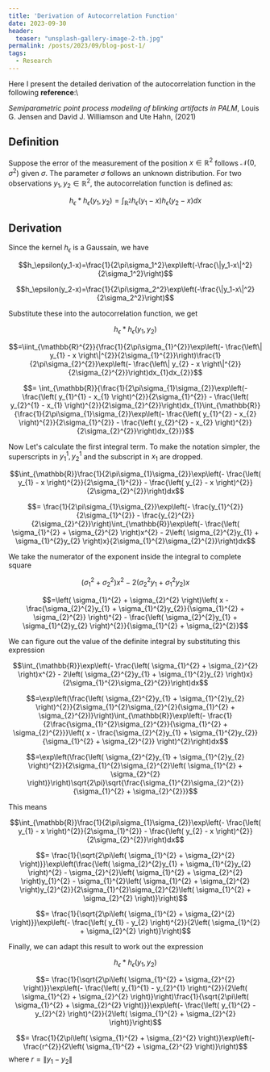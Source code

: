 ```yaml
---
title: 'Derivation of Autocorrelation Function'
date: 2023-09-30
header:
  teaser: "unsplash-gallery-image-2-th.jpg"
permalink: /posts/2023/09/blog-post-1/
tags:
  - Research
---
```


Here I present the detailed derivation of the autocorrelation function in the following **reference**:\

*Semiparametric point process modeling of blinking artifacts in PALM*, Louis G. Jensen and David J. Williamson and Ute Hahn, (2021)

## Definition

Suppose the error of the measurement of the position $x\in\mathbb{R}^2$ follows $\mathcal{N}(0,\sigma^2)$ given $\sigma$. The parameter $\sigma$ follows an unknown distribution. For two observations $y_1,y_2\in\mathbb{R}^2$, the autocorrelation function is defined as:

$$h_{\epsilon}*h_{\epsilon}(y_1,y_2)=\int_{\mathbb{R}^2}h_\epsilon(y_1-x)h_\epsilon(y_2-x)dx$$

## Derivation

Since the kernel $h_\epsilon$ is a Gaussain, we have

$$h_\epsilon(y_1-x)=\frac{1}{2\pi\sigma_1^2}\exp\left(-\frac{\|y_1-x\|^2}{2\sigma_1^2}\right)$$

$$h_\epsilon(y_2-x)=\frac{1}{2\pi\sigma_2^2}\exp\left(-\frac{\|y_1-x\|^2}{2\sigma_2^2}\right)$$

Substitute these into the autocorrelation function, we get

$$h_{\epsilon}*h_{\epsilon}(y_1,y_2)$$

$$=\iint_{\mathbb{R}^{2}}{\frac{1}{2\pi\sigma_{1}^{2}}\exp\left(- \frac{\left\| y_{1} - x \right\|^{2}}{2\sigma_{1}^{2}}\right)\frac{1}{2\pi\sigma_{2}^{2}}\exp\left(- \frac{\left\| y_{2} - x \right\|^{2}}{2\sigma_{2}^{2}}\right)dx_{1}dx_{2}}$$

$$= \int_{\mathbb{R}}{\frac{1}{2\pi\sigma_{1}\sigma_{2}}\exp\left(- \frac{\left( y_{1}^{1} - x_{1} \right)^{2}}{2\sigma_{1}^{2}} - \frac{\left( y_{2}^{1} - x_{1} \right)^{2}}{2\sigma_{2}^{2}}\right)dx_{1}\int_{\mathbb{R}}{\frac{1}{2\pi\sigma_{1}\sigma_{2}}\exp\left(- \frac{\left( y_{1}^{2} - x_{2} \right)^{2}}{2\sigma_{1}^{2}} - \frac{\left( y_{2}^{2} - x_{2} \right)^{2}}{2\sigma_{2}^{2}}\right)dx_{2}}}$$

Now Let's calculate the first integral term. To make the notation simpler, the superscripts in $y_1^1,y_2^1$ and the subscript in $x_1$ are dropped.

$$\int_{\mathbb{R}}\frac{1}{2\pi\sigma_{1}\sigma_{2}}\exp\left(- \frac{\left( y_{1} - x \right)^{2}}{2\sigma_{1}^{2}} - \frac{\left( y_{2} - x \right)^{2}}{2\sigma_{2}^{2}}\right)dx$$

$$= \frac{1}{2\pi\sigma_{1}\sigma_{2}}\exp\left(- \frac{y_{1}^{2}}{2\sigma_{1}^{2}} - \frac{y_{2}^{2}}{2\sigma_{2}^{2}}\right)\int_{\mathbb{R}}\exp\left(- \frac{\left( \sigma_{1}^{2} + \sigma_{2}^{2} \right)x^{2} - 2\left( \sigma_{2}^{2}y_{1} + \sigma_{1}^{2}y_{2} \right)x}{2\sigma_{1}^{2}\sigma_{2}^{2}}\right)dx$$

We take the numerator of the exponent inside the integral to complete square

$$\left( \sigma_{1}^{2} + \sigma_{2}^{2} \right)x^{2} - 2\left( \sigma_{2}^{2}y_{1} + \sigma_{1}^{2}y_{2} \right)x$$

$$=\left( \sigma_{1}^{2} + \sigma_{2}^{2} \right)\left( x - \frac{\sigma_{2}^{2}y_{1} + \sigma_{1}^{2}y_{2}}{\sigma_{1}^{2} + \sigma_{2}^{2}} \right)^{2} - \frac{\left( \sigma_{2}^{2}y_{1} + \sigma_{1}^{2}y_{2} \right)^{2}}{\sigma_{1}^{2} + \sigma_{2}^{2}}$$

We can figure out the value of the definite integral by substituting this expression

$$\int_{\mathbb{R}}\exp\left(- \frac{\left( \sigma_{1}^{2} + \sigma_{2}^{2} \right)x^{2} - 2\left( \sigma_{2}^{2}y_{1} + \sigma_{1}^{2}y_{2} \right)x}{2\sigma_{1}^{2}\sigma_{2}^{2}}\right)dx$$

$$=\exp\left(\frac{\left( \sigma_{2}^{2}y_{1} + \sigma_{1}^{2}y_{2} \right)^{2}}{2\sigma_{1}^{2}\sigma_{2}^{2}(\sigma_{1}^{2} + \sigma_{2}^{2})}\right)\int_{\mathbb{R}}\exp\left(- \frac{1}{2\frac{\sigma_{1}^{2}\sigma_{2}^{2}}{\sigma_{1}^{2} + \sigma_{2}^{2}}}\left( x - \frac{\sigma_{2}^{2}y_{1} + \sigma_{1}^{2}y_{2}}{\sigma_{1}^{2} + \sigma_{2}^{2}} \right)^{2}\right)dx$$

$$=\exp\left(\frac{\left( \sigma_{2}^{2}y_{1} + \sigma_{1}^{2}y_{2} \right)^{2}}{2\sigma_{1}^{2}\sigma_{2}^{2}\left( \sigma_{1}^{2} + \sigma_{2}^{2} \right)}\right)\sqrt{2\pi}\sqrt{\frac{\sigma_{1}^{2}\sigma_{2}^{2}}{\sigma_{1}^{2} + \sigma_{2}^{2}}}$$

This means

$$\int_{\mathbb{R}}\frac{1}{2\pi\sigma_{1}\sigma_{2}}\exp\left(- \frac{\left( y_{1} - x \right)^{2}}{2\sigma_{1}^{2}} - \frac{\left( y_{2} - x \right)^{2}}{2\sigma_{2}^{2}}\right)dx$$

$$= \frac{1}{\sqrt{2\pi\left( \sigma_{1}^{2} + \sigma_{2}^{2} \right)}}\exp\left(\frac{\left( \sigma_{2}^{2}y_{1} + \sigma_{1}^{2}y_{2} \right)^{2} - \sigma_{2}^{2}\left( \sigma_{1}^{2} + \sigma_{2}^{2} \right)y_{1}^{2} - \sigma_{1}^{2}\left( \sigma_{1}^{2} + \sigma_{2}^{2} \right)y_{2}^{2}}{2\sigma_{1}^{2}\sigma_{2}^{2}\left( \sigma_{1}^{2} + \sigma_{2}^{2} \right)}\right)$$

$$= \frac{1}{\sqrt{2\pi\left( \sigma_{1}^{2} + \sigma_{2}^{2} \right)}}\exp\left(- \frac{\left( y_{1} - y_{2} \right)^{2}}{2\left( \sigma_{1}^{2} + \sigma_{2}^{2} \right)}\right)$$

Finally, we can adapt this result to work out the expression

$$h_{\epsilon}*h_{\epsilon}(y_1,y_2)$$

$$= \frac{1}{\sqrt{2\pi\left( \sigma_{1}^{2} + \sigma_{2}^{2} \right)}}\exp\left(- \frac{\left( y_{1}^{1} - y_{2}^{1} \right)^{2}}{2\left( \sigma_{1}^{2} + \sigma_{2}^{2} \right)}\right)\frac{1}{\sqrt{2\pi\left( \sigma_{1}^{2} + \sigma_{2}^{2} \right)}}\exp\left(- \frac{\left( y_{1}^{2} - y_{2}^{2} \right)^{2}}{2\left( \sigma_{1}^{2} + \sigma_{2}^{2} \right)}\right)$$

$$= \frac{1}{2\pi\left( \sigma_{1}^{2} + \sigma_{2}^{2} \right)}\exp\left(- \frac{r^{2}}{2\left( \sigma_{1}^{2} + \sigma_{2}^{2} \right)}\right)$$
where $r=\|y_1-y_2\|$

